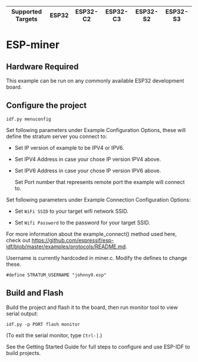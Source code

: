 | Supported Targets | ESP32 | ESP32-C2 | ESP32-C3 | ESP32-S2 | ESP32-S3 |
| ----------------- | ----- | -------- | -------- | -------- | -------- |


# ESP-miner

## Hardware Required

This example can be run on any commonly available ESP32 development board.

## Configure the project

```
idf.py menuconfig
```
Set following parameters under Example Configuration Options, these will define the stratum server you connect to:

* Set IP version of example to be IPV4 or IPV6.

* Set IPV4 Address in case your chose IP version IPV4 above.

* Set IPV6 Address in case your chose IP version IPV6 above.

    Set Port number that represents remote port the example will connect to.

Set following parameters under Example Connection Configuration Options:

* Set `WiFi SSID` to your target wifi network SSID.

* Set `Wifi Password` to the password for your target SSID.

For more information about the example_connect() method used here, check out https://github.com/espressif/esp-idf/blob/master/examples/protocols/README.md.

Username is currently hardcoded in miner.c. Modify the defines to change these.

```
#define STRATUM_USERNAME "johnny9.esp"
```



## Build and Flash

Build the project and flash it to the board, then run monitor tool to view serial output:

```
idf.py -p PORT flash monitor
```

(To exit the serial monitor, type ``Ctrl-]``.)

See the Getting Started Guide for full steps to configure and use ESP-IDF to build projects.
